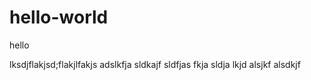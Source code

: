 # hello-world
hello

lksdjflakjsd;flakjlfakjs
adslkfja
sldkajf
sldfjas
fkja
sldja
lkjd
alsjkf
alsdkjf
